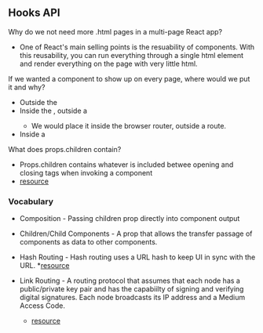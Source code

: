 ## Hooks API

Why do we not need more .html pages in a multi-page React app?
  * One of React's main selling points is the resuability of components. With this reusability, you can run everything through a single html element and render everything on the page with very little html. 

If we wanted a component to show up on every page, where would we put it and why?
* Outside the <BrowserRouter/>
* Inside the <BrowserRouter />, outside a <Route />
  * We would place it inside the browser router, outside a route. 
* Inside a <Route />

What does props.children contain?
  * Props.children contains whatever is included betwee opening and closing tags when invoking a component
  * [resource](https://codeburst.io/a-quick-intro-to-reacts-props-children-cb3d2fce4891)

### Vocabulary

* Composition - Passing children prop directly into component output

* Children/Child Components - A prop that allows the transfer passage of components as data to other components. 

* Hash Routing - Hash routing uses a URL hash to keep UI in sync with the URL. 
  *[resource](https://reactrouter.com/web/api/HashRouter)

* Link Routing - A routing protocol that assumes that each node has a public/private key pair and has the capabiilty of signing and verifying digital signatures. Each node broadcasts its IP address and a Medium Access Code. 
  * [resource](https://www.sciencedirect.com/topics/computer-science/link-state-routing-protocol)

